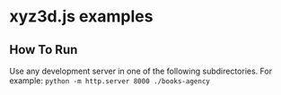 # xyz3d.js examples

## How To Run

Use any development server in one of the following subdirectories.
For example: `python -m http.server 8000 ./books-agency`
